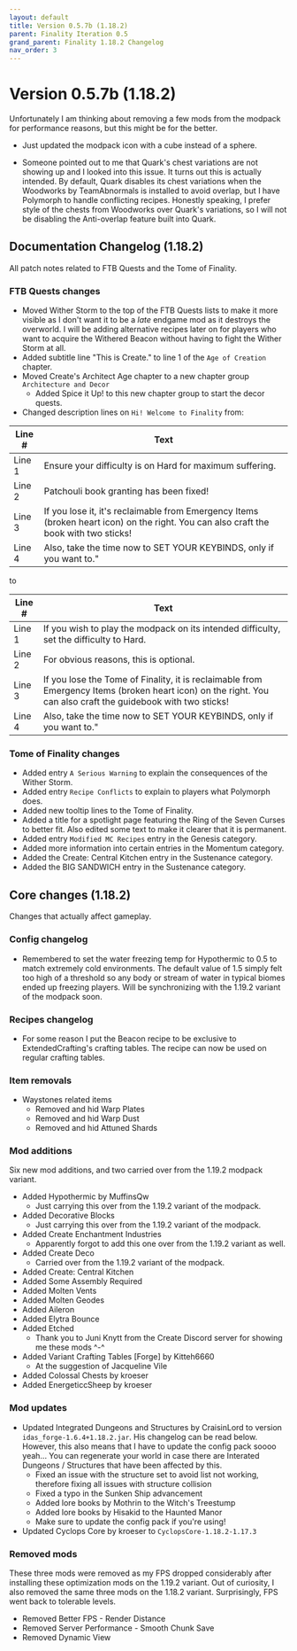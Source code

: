 ```yaml
---
layout: default
title: Version 0.5.7b (1.18.2)
parent: Finality Iteration 0.5
grand_parent: Finality 1.18.2 Changelog
nav_order: 3
---
```

# Version 0.5.7b (1.18.2)
Unfortunately I am thinking about removing a few mods from the modpack for performance reasons, but this might be for the better.

* Just updated the modpack icon with a cube instead of a sphere.

* Someone pointed out to me that Quark's chest variations are not showing up and I looked into this issue. It turns out this is actually intended. By default, Quark disables its chest variations when the Woodworks by TeamAbnormals is installed to avoid overlap, but I have Polymorph to handle conflicting recipes. Honestly speaking, I prefer style of the chests from Woodworks over Quark's variations, so I will not be disabling the Anti-overlap feature built into Quark.

## Documentation Changelog (1.18.2)
All patch notes related to FTB Quests and the Tome of Finality.
### FTB Quests changes
* Moved Wither Storm to the top of the FTB Quests lists to make it more visible as I don't want it to be a *late* endgame mod as it destroys the overworld. I will be adding alternative recipes later on for players who want to acquire the Withered Beacon without having to fight the Wither Storm at all.
* Added subtitle line "This is Create." to line 1 of the `Age of Creation` chapter.
* Moved Create's Architect Age chapter to a new chapter group `Architecture and Decor`
  * Added Spice it Up! to this new chapter group to start the decor quests.
* Changed description lines on `Hi! Welcome to Finality` from:

| Line # | Text |
| --- | --- |
| Line 1 | Ensure your difficulty is on Hard for maximum suffering. |
| Line 2 | Patchouli book granting has been fixed! | 
| Line 3 | If you lose it, it's reclaimable from Emergency Items (broken heart icon) on the right. You can also craft the book with two sticks! |
| Line 4 | Also, take the time now to SET YOUR KEYBINDS, only if you want to." |

to

| Line # | Text |
| --- | --- |
| Line 1 | If you wish to play the modpack on its intended difficulty, set the difficulty to Hard. |
| Line 2 | For obvious reasons, this is optional. |
| Line 3 | If you lose the Tome of Finality, it is reclaimable from Emergency Items (broken heart icon) on the right. You can also craft the guidebook with two sticks! |
| Line 4 | Also, take the time now to SET YOUR KEYBINDS, only if you want to." |


### Tome of Finality changes
* Added entry `A Serious Warning` to explain the consequences of the Wither Storm.
* Added entry `Recipe Conflicts` to explain to players what Polymorph does.
* Added new tooltip lines to the Tome of Finality.
* Added a title for a spotlight page featuring the Ring of the Seven Curses to better fit. Also edited some text to make it clearer that it is permanent.
* Added entry `Modified MC Recipes` entry in the Genesis category.
* Added more information into certain entries in the Momentum category.
* Added the Create: Central Kitchen entry in the Sustenance category.
* Added the BIG SANDWICH entry in the Sustenance category.

## Core changes (1.18.2)
Changes that actually affect gameplay.

### Config changelog
* Remembered to set the water freezing temp for Hypothermic to 0.5 to match extremely cold environments. The default value of 1.5 simply felt too high of a threshold so any body or stream of water in typical biomes ended up freezing players. Will be synchronizing with the 1.19.2 variant of the modpack soon.

### Recipes changelog
* For some reason I put the Beacon recipe to be exclusive to ExtendedCrafting's crafting tables. The recipe can now be used on regular crafting tables.

### Item removals
* Waystones related items
  * Removed and hid Warp Plates
  * Removed and hid Warp Dust
  * Removed and hid Attuned Shards

### Mod additions
Six new mod additions, and two carried over from the 1.19.2 modpack variant.
* Added Hypothermic by MuffinsQw
  * Just carrying this over from the 1.19.2 variant of the modpack.
* Added Decorative Blocks
  * Just carrying this over from the 1.19.2 variant of the modpack.
* Added Create Enchantment Industries
  * Apparently forgot to add this one over from the 1.19.2 variant as well.
* Added Create Deco
  * Carried over from the 1.19.2 variant of the modpack.
* Added Create: Central Kitchen
* Added Some Assembly Required
* Added Molten Vents
* Added Molten Geodes
* Added Aileron
* Added Elytra Bounce
* Added Etched
  * Thank you to Juni Knytt from the Create Discord server for showing me these mods ^-^
* Added Variant Crafting Tables [Forge] by Kitteh6660
  * At the suggestion of Jacqueline Vile
* Added Colossal Chests by kroeser
* Added EnergeticcSheep by kroeser

### Mod updates
* Updated Integrated Dungeons and Structures by CraisinLord to version `idas_forge-1.6.4+1.18.2.jar`. His changelog can be read below. However, this also means that I have to update the config pack soooo yeah... You can regenerate your world in case there are Interated Dungeons / Structures that have been affected by this.
  * Fixed an issue with the structure set to avoid list not working, therefore fixing all issues with structure collision
  * Fixed a typo in the Sunken Ship advancement
  * Added lore books by Mothrin to the Witch's Treestump
  * Added lore books by Hisakid to the Haunted Manor
  * Make sure to update the config pack if you're using!
* Updated Cyclops Core by kroeser to `CyclopsCore-1.18.2-1.17.3`

### Removed mods
These three mods were removed as my FPS dropped considerably after installing these optimization mods on the 1.19.2 variant. Out of curiosity, I also removed the same three mods on the 1.18.2 variant. Surprisingly, FPS went back to tolerable levels.
* Removed Better FPS - Render Distance
* Removed Server Performance - Smooth Chunk Save
* Removed Dynamic View
